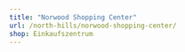 ```yaml
---
title: "Norwood Shopping Center"
url: /north-hills/norwood-shopping-center/
shop: Einkaufszentrum
---
```

